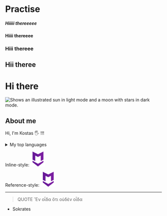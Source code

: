 # Practise
<!-- using from 1 to 5 # as in html file -->
##### Hiiiii thereeeee 
#### Hiiii thereeee
### Hiii thereee
## Hii theree
# Hi there 

<!-- using for Adding an image to suit your visitors either they use dark mode or light to their browser -->
<picture>
  <source media="(prefers-color-scheme: dark)" srcset="https://user-images.githubusercontent.com/25423296/163456776-7f95b81a-f1ed-45f7-b7ab-8fa810d529fa.png">
  <source media="(prefers-color-scheme: light)" srcset="https://user-images.githubusercontent.com/25423296/163456779-a8556205-d0a5-45e2-ac17-42d089e3c3f8.png">
  <img alt="Shows an illustrated sun in light mode and a moon with stars in dark mode." src="https://user-images.githubusercontent.com/25423296/163456779-a8556205-d0a5-45e2-ac17-42d089e3c3f8.png">
</picture>

## About me
Hi, I'm Kostas 🖐 !!!

<!-- 
usign <summary> for marking it like a drop down list 
using <details></details> to attribute to make the section display as open by default -->

<details>
<summary>My top languages</summary>
  
| Rank | Languages | 
|-----:|-----------|
|     1|HTML/CSS/JS|
|     2|C/C++      |
|     3|Java       |

</details>


Inline-style: 
![alt text](https://github.com/adam-p/markdown-here/raw/master/src/common/images/icon48.png "First Logo ")

Reference-style: 
![alt text][logo]

[logo]: https://github.com/adam-p/markdown-here/raw/master/src/common/images/icon48.png "Logo Title Text 2"



---

> QUOTE
> Ἓν οἶδα ὅτι οὐδὲν οἶδα
- Sokrates
